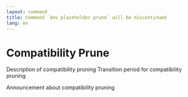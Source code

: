 ```yaml
---
layout: command
title: Command `dev placeholder prune` will be discontinued
lang: en
---
```


# Compatibility Prune

Description of compatibility pruning
Transition period for compatibility pruning

Announcement about compatibility pruning


